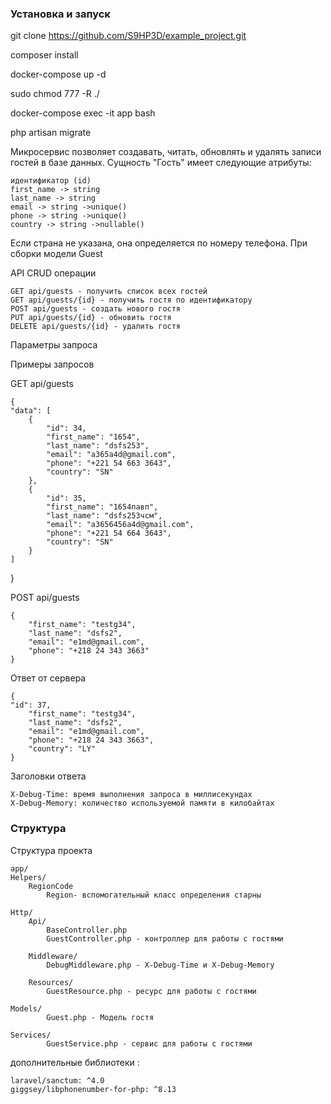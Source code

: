 ### Установка и запуск

git clone https://github.com/S9HP3D/example_project.git

composer install

docker-compose up -d

sudo chmod 777 -R ./

docker-compose exec -it app bash

php artisan migrate 


Микросервис позволяет создавать, читать, обновлять и удалять записи гостей в базе данных. Сущность "Гость" имеет следующие атрибуты:

    идентификатор (id)
    first_name -> string 
    last_name -> string 
    email -> string ->unique()
    phone -> string ->unique()
    country -> string ->nullable()

Если страна не указана, она определяется по номеру телефона. При сборки модели Guest


API
CRUD операции

    GET api/guests - получить список всех гостей
    GET api/guests/{id} - получить гостя по идентификатору
    POST api/guests - создать нового гостя
    PUT api/guests/{id} - обновить гостя
    DELETE api/guests/{id} - удалить гостя

Параметры запроса

Примеры запросов

   GET api/guests

	{
    "data": [
        {
            "id": 34,
            "first_name": "1654",
            "last_name": "dsfs253",
            "email": "a365a4d@gmail.com",
            "phone": "+221 54 663 3643",
            "country": "SN"
        },
        {
            "id": 35,
            "first_name": "1654павп",
            "last_name": "dsfs253чсм",
            "email": "a3656456a4d@gmail.com",
            "phone": "+221 54 664 3643",
            "country": "SN"
        }
    ]
}


  POST api/guests

	{
        "first_name": "testg34",
        "last_name": "dsfs2",
        "email": "e1md@gmail.com",
        "phone": "+218 24 343 3663"
	}

Ответ от сервера

	{
	"id": 37,
    	"first_name": "testg34",
    	"last_name": "dsfs2",
    	"email": "e1md@gmail.com",
    	"phone": "+218 24 343 3663",
    	"country": "LY"
	}

Заголовки ответа

    X-Debug-Time: время выполнения запроса в миллисекундах
    X-Debug-Memory: количество используемой памяти в килобайтах


### Структура 
Структура проекта

	app/
	Helpers/
        RegionCode
            Region- вспомогательный класс определения старны 
			
	Http/
        Api/
            BaseController.php
            GuestController.php - контроллер для работы с гостями

        Middleware/
            DebugMiddleware.php - X-Debug-Time и X-Debug-Memory

        Resources/
            GuestResource.php - ресурс для работы с гостями

    Models/
            Guest.php - Модель гостя

    Services/
            GuestService.php - сервис для работы с гостями



дополнительные библиотеки :

	laravel/sanctum: ^4.0
	giggsey/libphonenumber-for-php: ^8.13

